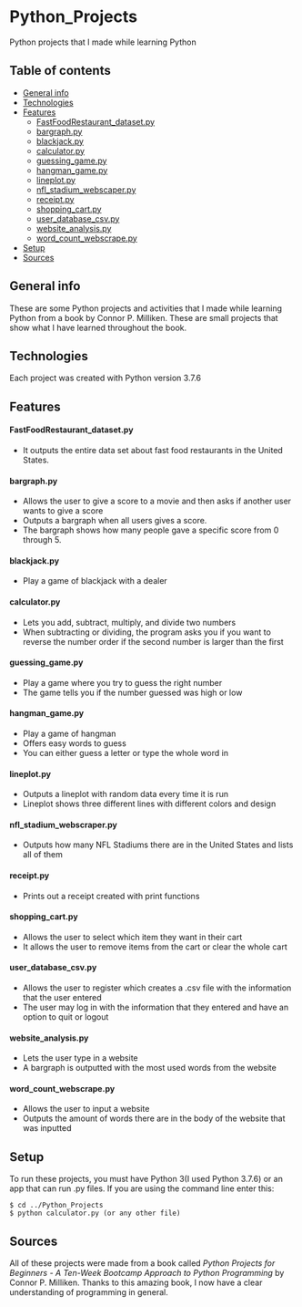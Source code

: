 # Python_Projects
Python projects that I made while learning Python

## Table of contents
* [General info](#general-info)
* [Technologies](#technologies)
* [Features](#features)
  * [FastFoodRestaurant_dataset.py](#fastfoodrestaurant_datasetpy)
  * [bargraph.py](#bargraphpy)
  * [blackjack.py](#blackjackpy)
  * [calculator.py](#calculatorpy)
  * [guessing_game.py](#guessing_gamepy)
  * [hangman_game.py](#hangman_gamepy)
  * [lineplot.py](#lineplotpy)
  * [nfl_stadium_webscaper.py](#nfl_stadium_webscraperpy)
  * [receipt.py](#receiptpy)
  * [shopping_cart.py](#shopping_cartpy)
  * [user_database_csv.py](#user_database_csvpy)
  * [website_analysis.py](#website_analysispy)
  * [word_count_webscrape.py](#word_count_webscrapepy)
* [Setup](#setup)
* [Sources](#sources)

## General info
These are some Python projects and activities that I made while learning Python from a book by Connor P. Milliken. These are 
small projects that show what I have learned throughout the book.
	
## Technologies
Each project was created with Python version 3.7.6

## Features
#### FastFoodRestaurant_dataset.py
* It outputs the entire data set about fast food restaurants in the United States.

#### bargraph.py
* Allows the user to give a score to a movie and then asks if another user wants to give a score
* Outputs a bargraph when all users gives a score.
* The bargraph shows how many people gave a specific score from 0 through 5.

#### blackjack.py
* Play a game of blackjack with a dealer

#### calculator.py
* Lets you add, subtract, multiply, and divide two numbers
* When subtracting or dividing, the program asks you if you want to reverse the number order if the second number is larger than the first

#### guessing_game.py
* Play a game where you try to guess the right number
* The game tells you if the number guessed was high or low

#### hangman_game.py
* Play a game of hangman
* Offers easy words to guess
* You can either guess a letter or type the whole word in

#### lineplot.py
* Outputs a lineplot with random data every time it is run
* Lineplot shows three different lines with different colors and design

#### nfl_stadium_webscraper.py
* Outputs how many NFL Stadiums there are in the United States and lists all of them

#### receipt.py
* Prints out a receipt created with print functions

#### shopping_cart.py
* Allows the user to select which item they want in their cart
* It allows the user to remove items from the cart or clear the whole cart

#### user_database_csv.py
* Allows the user to register which creates a .csv file with the information that the user entered
* The user may log in with the information that they entered and have an option to quit or logout

#### website_analysis.py
* Lets the user type in a website
* A bargraph is outputted with the most used words from the website

#### word_count_webscrape.py
* Allows the user to input a website
* Outputs the amount of words there are in the body of the website that was inputted

## Setup
To run these projects, you must have Python 3(I used Python 3.7.6) or an app that can run .py files.
If you are using the command line enter this:

```
$ cd ../Python_Projects
$ python calculator.py (or any other file)
```

## Sources
All of these projects were made from a book called _Python Projects for Beginners - A Ten-Week Bootcamp Approach to Python Programming_ by Connor P. Milliken. Thanks to this amazing book, I now have a clear understanding of programming in general.
